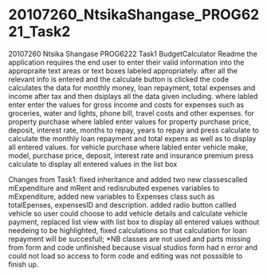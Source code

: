 # 20107260_NtsikaShangase_PROG6221_Task2
20107260
Ntsika Shangase
PROG6222
Task1
BudgetCalculator Readme
the application requires the end user to enter their valid information into the appropraite text areas or text boxes labeled appropriately. 
after all the relevant info is entered and the calculate button is clicked the code calculates the data for monthly money, loan repayment, total expenses and income after tax and then dsiplays all the data given including.
where labled enter enter the values for gross income and costs for expenses such as groceries, water and lights, phone bill, travel costs and other expenses.
for property purchase where labled enter values for property purchase price, deposit, interest rate, months to repay, years to repay and press calculate to calculate the monthly loan repayment and total expens as well as to display all entered values.
for vehicle purchase where labled enter vehicle make, model, purchase price, deposit, interest rate and insurance premium press calculate to display all entered values in the list box

Changes from Task1:
fixed inheritance and added two new classescalled mExpenditure and mRent and redisrubuted expenes variables to mExpenditure, added new variables to Expenses class such as totalEpenses, expensesID and description.
added radio button callled vehicle so user could choose to add vehicle details and calculate vehicle payment, replaced list view with list box to display all entered values without needeing to be highlighted, fixed calculations so that calculation for loan repayment will be succesfull;
*NB classes are not used and parts missing from form and code unfinished because visual studios form had n error and could not load so access to form code and editing was not posssible to finish up.
